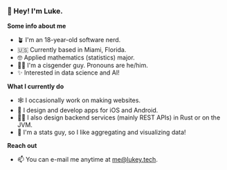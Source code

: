 ### 👋 Hey! I'm Luke.

**Some info about me**

- 🪴 I'm an 18-year-old software nerd.
- 🇺🇸 Currently based in Miami, Florida.
- 🤓 Applied mathematics (statistics) major.
- 🏳️‍🌈 I'm a cisgender guy. Pronouns are he/him.
- ✨ Interested in data science and AI!

**What I currently do**

- 🕸️ I occasionally work on making websites.
- 📱 I design and develop apps for iOS and Android.
- 🐕‍🦺 I also design backend services (mainly REST APIs) in Rust or on the JVM.
- 🌱 I'm a stats guy, so I like aggregating and visualizing data!

**Reach out**

- 📫 You can e-mail me anytime at [me@lukey.tech](mailto:me@lukey.tech).
